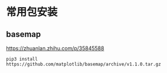 # 常用包安装

## basemap

https://zhuanlan.zhihu.com/p/35845588

```shell
pip3 install https://github.com/matplotlib/basemap/archive/v1.1.0.tar.gz
```

